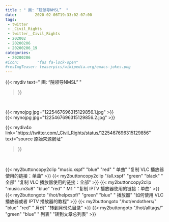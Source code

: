 ```yaml
---
title : " 画: “院领导NMSL”  "
date:        2020-02-06T19:33:02-07:00
tags:
 - twitter
 - _Civil_Rights
 - twitter__Civil_Rights
 - 202002
 - 20200206
 - 20200206_19
categories:
 - 20200206
#icon:        "fas fa-lock-open"
#resImgTeaser: teaserpics/wikipedia.org/emacs-jokes.png
---
```


{{< mydiv text=" 画: “院领导NMSL”  "
>}}
<br>


 {{< mynojpg jpg="1225467696315129856.1.jpg" >}}<br>  {{< mynojpg jpg="1225467696315129856.2.jpg" >}}<br> 



{{< mydiv4o link="https://twitter.com/_Civil_Rights/status/1225467696315129856"
text="source 原始來源網址"
>}}


<br>





{{< my2buttoncopy2clip "music.xspf"        "blue"   "red"    " 单曲"  "复制 VLC 播放器使用的链接：单曲" >}} {{< my2buttoncopy2clip "/all.xspf"         "green"  "black"  " 全部"  "复制 VLC 播放器使用的链接：全部" >}} {{< my2buttoncopy2clip "music.m3u8"        "blue"   "red"    " M1 "    "复制 IPTV 播放器使用的链接：单曲" >}} {{< my2buttongoto      "/hot/helpxspf/"    "green"  "blue"   " 播放器" "如何使用 VLC 播放器或者 IPTV 播放器的教程" >}} {{< my2buttongoto      "/hot/endothers/"   "blue"   "red"    " 月份"   "转到月份总目录" >}} {{< my2buttongoto      "/hot/alltags/"     "green"  "blue"   " 列表"   "转到文章总列表" >}} 
